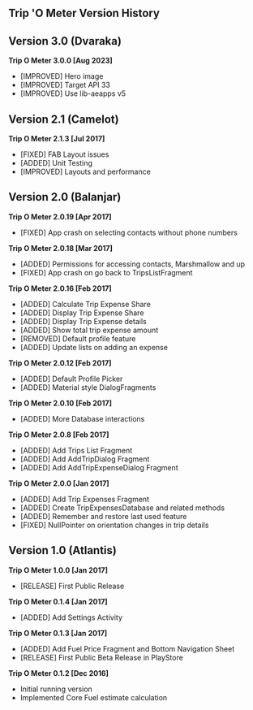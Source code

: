 ## Trip 'O Meter Version History
## Version 3.0 (Dvaraka)
**Trip O Meter 3.0.0 [Aug 2023]**
* [IMPROVED] Hero image
* [IMPROVED] Target API 33
* [IMPROVED] Use lib-aeapps v5

## Version 2.1 (Camelot)
**Trip O Meter 2.1.3 [Jul 2017]**
* [FIXED] FAB Layout issues
* [ADDED] Unit Testing
* [IMPROVED] Layouts and performance

## Version 2.0 (Balanjar)
**Trip O Meter 2.0.19 [Apr 2017]**
* [FIXED] App crash on selecting contacts without phone numbers

**Trip O Meter 2.0.18 [Mar 2017]**
* [ADDED] Permissions for accessing contacts, Marshmallow and up
* [FIXED] App crash on go back to TripsListFragment

**Trip O Meter 2.0.16 [Feb 2017]**
* [ADDED] Calculate Trip Expense Share
* [ADDED] Display Trip Expense Share
* [ADDED] Display Trip Expense details
* [ADDED] Show total trip expense amount
* [REMOVED] Default profile feature
* [ADDED] Update lists on adding an expense

**Trip O Meter 2.0.12 [Feb 2017]**
* [ADDED] Default Profile Picker
* [ADDED] Material style DialogFragments

**Trip O Meter 2.0.10 [Feb 2017]**
* [ADDED] More Database interactions

**Trip O Meter 2.0.8 [Feb 2017]**
* [ADDED] Add Trips List Fragment
* [ADDED] Add AddTripDialog Fragment
* [ADDED] Add AddTripExpenseDialog Fragment

**Trip O Meter 2.0.0 [Jan 2017]**
* [ADDED] Add Trip Expenses Fragment
* [ADDED] Create TripExpensesDatabase and related methods
* [ADDED] Remember and restore last used feature
* [FIXED] NullPointer on orientation changes in trip details

## Version 1.0 (Atlantis)
**Trip O Meter 1.0.0 [Jan 2017]**
* [RELEASE] First Public Release

**Trip O Meter 0.1.4 [Jan 2017]**
* [ADDED] Add Settings Activity

**Trip O Meter 0.1.3 [Jan 2017]**
* [ADDED] Add Fuel Price Fragment and Bottom Navigation Sheet
* [RELEASE] First Public Beta Release in PlayStore

**Trip O Meter 0.1.2 [Dec 2016]**
* Initial running version
* Implemented Core Fuel estimate calculation
